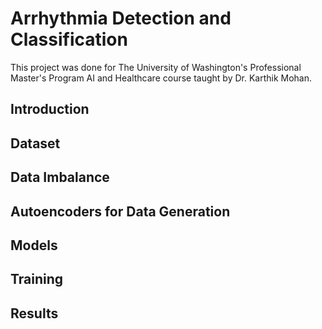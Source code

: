 # Arrhythmia Detection and Classification

This project was done for The University of Washington's Professional Master's Program AI and Healthcare course taught by Dr. Karthik Mohan.

## Introduction

## Dataset

## Data Imbalance

## Autoencoders for Data Generation

## Models

## Training

## Results
